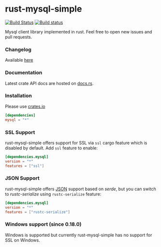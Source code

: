 rust-mysql-simple
=================
[![Build Status](https://travis-ci.org/blackbeam/rust-mysql-simple.png?branch=master)](https://travis-ci.org/blackbeam/rust-mysql-simple) [![Build status](https://ci.appveyor.com/api/projects/status/4te7c9q4tlmwvof0/branch/master?svg=true)](https://ci.appveyor.com/project/blackbeam/rust-mysql-simple/branch/master)

Mysql client library implemented in rust. Feel free to open new issues and pull requests.

### Changelog
Available [here](https://github.com/blackbeam/rust-mysql-simple/releases)

### Documentation
Latest crate API docs are hosted on [docs.rs](https://docs.rs/crate/mysql).

### Installation
Please use [crates.io](https://crates.io/crates/mysql)

```toml
[dependencies]
mysql = "*"
```

### SSL Support

rust-mysql-simple offers support for SSL via `ssl` cargo feature which is disabled by default.
Add `ssl` feature to enable:

```toml
[dependencies.mysql]
version = "*"
features = ["ssl"]
```

### JSON Support

rust-mysql-simple offers [JSON](https://dev.mysql.com/doc/refman/5.7/en/json.html) support
based on *serde*, but you can switch to *rustc-serialize* using `rustc-serialize` feature:

```toml
[dependencies.mysql]
version = "*"
features = ["rustc-serialize"]
```

### Windows support (since 0.18.0)
Windows is supported but currently rust-mysql-simple has no support for SSL on Windows.
